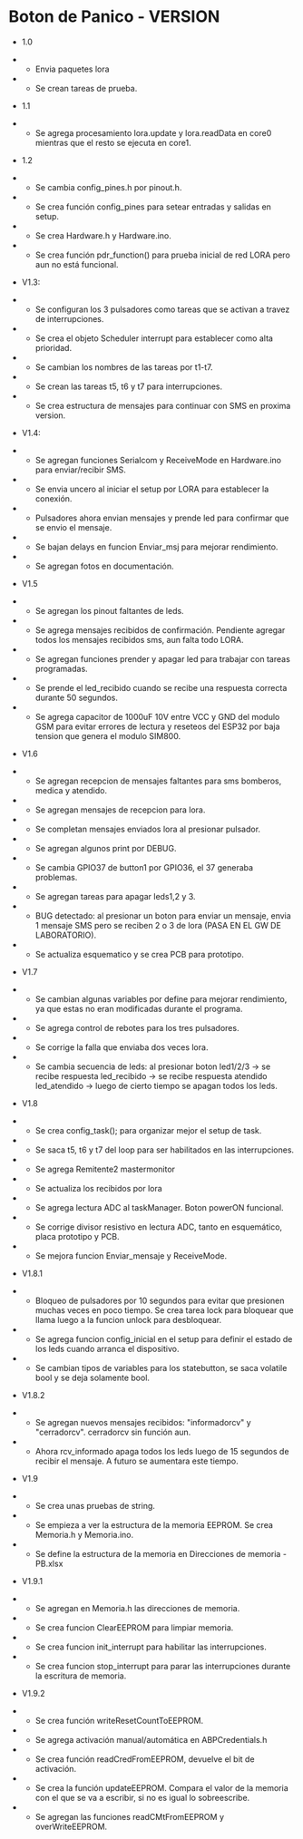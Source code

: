 # Boton de Panico - VERSION

* 1.0
* * Envia paquetes lora
* * Se crean tareas de prueba.

* 1.1
* * Se agrega procesamiento lora.update y lora.readData en core0 mientras que el resto se ejecuta en core1.

* 1.2
* * Se cambia config_pines.h por pinout.h.
* * Se crea función config_pines para setear entradas y salidas en setup.
* * Se crea Hardware.h y Hardware.ino.
* * Se crea función pdr_function() para prueba inicial de red LORA pero aun no está funcional.

* V1.3: 
* * Se configuran los 3 pulsadores como tareas que se activan a travez de interrupciones.
* * Se crea el objeto Scheduler interrupt para establecer como alta prioridad.
* * Se cambian los nombres de las tareas por t1-t7.
* * Se crean las tareas t5, t6 y t7 para interrupciones.
* * Se crea estructura de mensajes para continuar con SMS en proxima version.

* V1.4: 
* * Se agregan funciones Serialcom y ReceiveMode en Hardware.ino para enviar/recibir SMS.
* * Se envia uncero al iniciar el setup por LORA para establecer la conexión.
* * Pulsadores ahora envian mensajes y prende led para confirmar que se envio el mensaje.
* * Se bajan delays en funcion Enviar_msj para mejorar rendimiento.
* * Se agregan fotos en documentación.

* V1.5
* * Se agregan los pinout faltantes de leds.
* * Se agrega mensajes recibidos de confirmación. Pendiente agregar todos los mensajes recibidos sms, aun falta todo LORA.
* * Se agregan funciones prender y apagar led para trabajar con tareas programadas.
* * Se prende el led_recibido cuando se recibe una respuesta correcta durante 50 segundos.
* * Se agrega capacitor de 1000uF 10V entre VCC y GND del modulo GSM para evitar errores de lectura y reseteos del ESP32
por baja tension que genera el modulo SIM800.

* V1.6
* * Se agregan recepcion de mensajes faltantes para sms bomberos, medica y atendido.
* * Se agregan mensajes de recepcion para lora.
* * Se completan mensajes enviados lora al presionar pulsador.
* * Se agregan algunos print por DEBUG.
* * Se cambia GPIO37 de button1 por GPIO36, el 37 generaba problemas.
* * Se agregan tareas para apagar leds1,2 y 3.
* * BUG detectado: al presionar un boton para enviar un mensaje, envia 1 mensaje SMS pero se reciben 2 o 3 de lora (PASA EN EL GW DE LABORATORIO).
* * Se actualiza esquematico y se crea PCB para prototipo.

* V1.7
* * Se cambian algunas variables por define para mejorar rendimiento, ya que estas no eran modificadas durante el programa.
* * Se agrega control de rebotes para los tres pulsadores.
* * Se corrige la falla que enviaba dos veces lora.
* * Se cambia secuencia de leds: al presionar boton led1/2/3 -> se recibe respuesta led_recibido -> se recibe respuesta atendido led_atendido -> luego de cierto tiempo se apagan todos los leds.

* V1.8
* * Se crea config_task(); para organizar mejor el setup de task.
* * Se saca t5, t6 y t7 del loop para ser habilitados en las interrupciones.
* * Se agrega Remitente2 mastermonitor
* * Se actualiza los recibidos por lora
* * Se agrega lectura ADC al taskManager. Boton powerON funcional.
* * Se corrige divisor resistivo en lectura ADC, tanto en esquemático, placa prototipo y PCB.
* * Se mejora funcion Enviar_mensaje y ReceiveMode.

* V1.8.1 
* * Bloqueo de pulsadores por 10 segundos para evitar que presionen muchas veces en poco tiempo. Se crea tarea lock para bloquear que llama luego a la funcion unlock para desbloquear.
* * Se agrega funcion config_inicial en el setup para definir el estado de los leds cuando arranca el dispositivo.
* * Se cambian tipos de variables para los statebutton, se saca volatile bool y se deja solamente bool.

* V1.8.2
* * Se agregan nuevos mensajes recibidos: "informadorcv" y "cerradorcv". cerradorcv sin función aun.
* * Ahora rcv_informado apaga todos los leds luego de 15 segundos de recibir el mensaje. A futuro se aumentara este tiempo.

* V1.9
* * Se crea unas pruebas de string.
* * Se empieza a ver la estructura de la memoria EEPROM. Se crea Memoria.h y Memoria.ino.
* * Se define la estructura de la memoria en Direcciones de memoria - PB.xlsx

* V1.9.1
* * Se agregan en Memoria.h las direcciones de memoria.
* * Se crea funcion ClearEEPROM para limpiar memoria.
* * Se crea funcion init_interrupt para habilitar las interrupciones.
* * Se crea funcion stop_interrupt para parar las interrupciones durante la escritura de memoria.

* V1.9.2
* * Se crea función writeResetCountToEEPROM.
* * Se agrega activación manual/automática en ABPCredentials.h
* * Se crea función readCredFromEEPROM, devuelve el bit de activación.
* * Se crea la función updateEEPROM. Compara el valor de la memoria con el que se va a escribir, si no es igual lo sobreescribe.
* * Se agregan las funciones readCMtFromEEPROM y overWriteEEPROM.